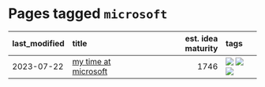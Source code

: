 # Pages tagged `microsoft`

|last_modified|title|est. idea maturity|tags
|:---|:---|---:|:---|
|2023-07-22|[my time at microsoft](../my_time_at_microsoft.md)|1746|[![](https://img.shields.io/badge/tag-amazon-cd61a2)](../tags/amazon.md) [![](https://img.shields.io/badge/tag-autobiographical-913db)](../tags/autobiographical.md) [![](https://img.shields.io/badge/tag-microsoft-95c41e)](../tags/microsoft.md)|